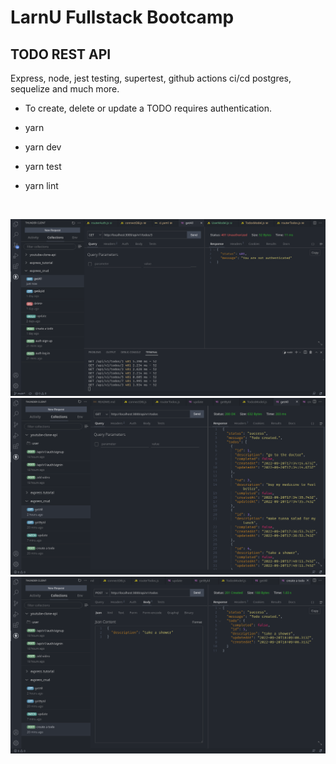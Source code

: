 # LarnU Fullstack Bootcamp

## TODO REST API

Express, node, jest testing, supertest, github actions ci/cd postgres, sequelize and much more.

- To create, delete or update a TODO requires authentication.

- yarn
- yarn dev
- yarn test
- yarn lint

<br>

![plot](./assets/Screenshot_2022-09-22_20-45-15.png)
![plot](./assets/Screenshot_2022-09-20_13-08-59.png)
![plot](./assets/Screenshot_2022-09-20_13-09-16.png)

